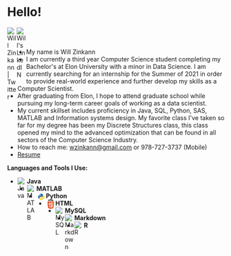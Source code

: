 # Hello! 

<a href="https://twitter.com/WillZinkann">
  <img align="left" alt="Will Zinkann | Twitter" width="22px" src="https://raw.githubusercontent.com/peterthehan/peterthehan/master/assets/twitter.svg" />
</a>
<a href="https://www.linkedin.com/in/william-zinkann/">
  <img align="left" alt="Will's LinkedIN" width="22px" src="https://raw.githubusercontent.com/peterthehan/peterthehan/master/assets/linkedin.svg" />
</a>
<br />
<br />

- My name is Will Zinkann
- I am currently a third year Computer Science student completing my Bachelor's at Elon University with a minor in Data Science. I am currently searching for an internship for the Summer of 2021 in order to provide real-world experience and  further develop my skills as a Computer Scientist.
- After graduating from Elon, I hope to attend graduate school while pursuing my long-term career goals of working as a data scientist. 
- My current skillset includes proficiency in Java, SQL, Python, SAS, MATLAB and Information systems design. My favorite class I've taken so far for my degree has been my Discrete Structures class, this class opened my mind to the advanced optimization that can be found in all sectors of the Computer Science Industry.
- How to reach me: [wzinkann@gmail.com](wzinkann@gmail.com) or 978-727-3737 (Mobile)
- [Resume](https://docs.google.com/document/d/1bcwxHm5QmI4VZswO8xDlc-rum2rjGx3iaNgwoPbjkGw/edit?usp=sharing)

**Languages and Tools I Use:**  

- <img align="left" alt="Java" width="22px" src="https://raw.githubusercontent.com/github/explore/80688e429a7d4ef2fca1e82350fe8e3517d3494d/topics/python/java.png" />  **Java**
- <img align="left" alt="MATLAB" width="22px" src="https://upload.wikimedia.org/wikipedia/commons/2/21/Matlab_Logo.png" />  **MATLAB**
- <img align="left" alt="Python" width="22px" src="https://raw.githubusercontent.com/github/explore/80688e429a7d4ef2fca1e82350fe8e3517d3494d/topics/python/python.png" />  **Python**
- <img align="left" alt="HTML" width="22px" src="https://raw.githubusercontent.com/devicons/devicon/master/icons/html5/html5-original-wordmark.svg" />  **HTML**
- <img align="left" alt="MySQL" width="22px" src="https://img.icons8.com/fluent/2x/mysql-logo.png" alt="mysql" />  **MySQL**
- <img align="left" alt="Markdown" width="22px" src="https://simpleicons.org/icons/markdown.svg" /> **Markdown**
- <img align="left" alt="R" width="22px" src="https://img.shields.io/badge/R-3776AB?style=flat-square&logo=r&logoColor=white"/>  **R**


<!---
wzinkann/wzinkann is a ✨ special ✨ repository because its `README.md` (this file) appears on your GitHub profile.
You can click the Preview link to take a look at your changes.
--->
